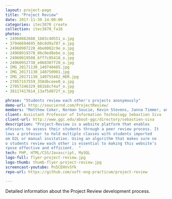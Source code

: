 ```yaml
---
layout: project-page
title: "Project Review"
date: 2017-11-30 14:00:00
categories: itec3870 create
collection: itec3870_fa16
photos:
- 24960882688_1b03c40551_o.jpg
- 37946694695_60c8d9a787_o.jpg
- 24960907228_4be8082c9e_o.jpg
- 24960919378_06c0ed8ebe_o.jpg
- 24960919508_6ff7c05418_o.jpg
- 24960952738_e068307f20_o.jpg
- IMG_20171130_140740485.jpg
- IMG_20171130_140750901.jpg
- IMG_20171130_140755482_HDR.jpg
- 27057157559_358dbceee0_o.jpg
- 27057246329_881b8cf4af_o.jpg
- 38117417614_13af5d072f_o.jpg

phrase: "Students review each other's projects anonymously"
demo-url: http://souciernd.com/ProjectReview/
members: "Matthew Coker, Norman Soucie, Kevin Stevens, Janna Timmer, and other."
client: Assistant Professor of Information Technology Sebastien Siva
client-url: http://www.ggc.edu/about-ggc/directory/sebastien-siva
description: "Project-Review is a website platform that enables
ofessors to assess their students through a peer review process. It
lows a professor to hold multiple classes with students imported
om D2L or manual invitation. Using an algorithm that makes sure no
o students review each other is essential to making this website’s
rpose effective and efficient.  " 
tech: PHP, HTML/CSS/Javascript, MySQL
logo-full: flyer-project-review.jpg
logo-thumb: thumb-flyer-project-review.jpg
screencast-youtube: Pn5CEHVvSYk
repo-url: https://github.com/soft-eng-practicum/project-review

---
```


Detailed information about the Project Review development process.

<!-- lightgallery -->
<script src="https://code.jquery.com/jquery-2.2.4.min.js"></script>
<script src="https://cdn.jsdelivr.net/lightgallery/1.3.7/js/lightgallery.min.js"></script>  
<script src="https://cdn.jsdelivr.net/g/lg-zoom"></script>  

<script type="text/javascript">
    $(document).ready(function() {
    $("body").lightGallery({
    zoom: true,
    selector: 'a#lightgallery',
    selectWithin: 'body'
    });
    });
</script>

[ggc]: http://www.ggc.edu
[gunay-ggc]: http://www.ggc.edu/about-ggc/directory/cengiz-gunay
